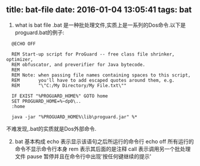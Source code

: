 title: bat-file
date: 2016-01-04 13:05:41
tags: bat
---

1. what is bat file
.bat 是一种批处理文件,实质上是一系列的Dos命令.以下是proguard.bat的例子:

```
  @ECHO OFF

  REM Start-up script for ProGuard -- free class file shrinker, optimizer,
  REM obfuscator, and preverifier for Java bytecode.
  REM
  REM Note: when passing file names containing spaces to this script,
  REM       you'll have to add escaped quotes around them, e.g.
  REM       "\"C:/My Directory/My File.txt\""

  IF EXIST "%PROGUARD_HOME%" GOTO home
  SET PROGUARD_HOME=%~dp0\..
  :home

  java -jar "%PROGUARD_HOME%\lib\proguard.jar" %*
```

不难发现,.bat的实质就是Dos外部命令.

2. bat 基本构成
echo 表示显示该语句之后所运行的命令行
echo off 所有运行的命令不显示命令行本身
rem 表示其后面的是注释
call 表示调用另一个批处理文件
pause 暂停并且在命令行中出现'按任何键继续的提示'
